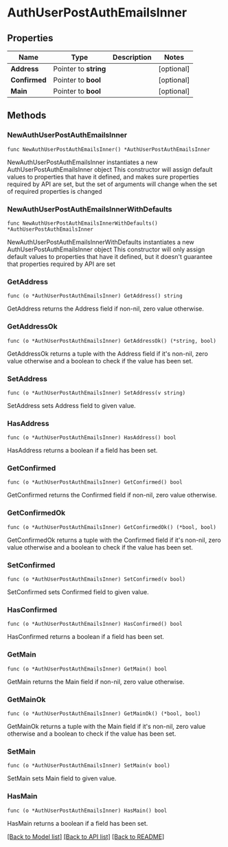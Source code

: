 # AuthUserPostAuthEmailsInner

## Properties

Name | Type | Description | Notes
------------ | ------------- | ------------- | -------------
**Address** | Pointer to **string** |  | [optional]
**Confirmed** | Pointer to **bool** |  | [optional]
**Main** | Pointer to **bool** |  | [optional]

## Methods

### NewAuthUserPostAuthEmailsInner

`func NewAuthUserPostAuthEmailsInner() *AuthUserPostAuthEmailsInner`

NewAuthUserPostAuthEmailsInner instantiates a new AuthUserPostAuthEmailsInner object
This constructor will assign default values to properties that have it defined,
and makes sure properties required by API are set, but the set of arguments
will change when the set of required properties is changed

### NewAuthUserPostAuthEmailsInnerWithDefaults

`func NewAuthUserPostAuthEmailsInnerWithDefaults() *AuthUserPostAuthEmailsInner`

NewAuthUserPostAuthEmailsInnerWithDefaults instantiates a new AuthUserPostAuthEmailsInner object
This constructor will only assign default values to properties that have it defined,
but it doesn't guarantee that properties required by API are set

### GetAddress

`func (o *AuthUserPostAuthEmailsInner) GetAddress() string`

GetAddress returns the Address field if non-nil, zero value otherwise.

### GetAddressOk

`func (o *AuthUserPostAuthEmailsInner) GetAddressOk() (*string, bool)`

GetAddressOk returns a tuple with the Address field if it's non-nil, zero value otherwise
and a boolean to check if the value has been set.

### SetAddress

`func (o *AuthUserPostAuthEmailsInner) SetAddress(v string)`

SetAddress sets Address field to given value.

### HasAddress

`func (o *AuthUserPostAuthEmailsInner) HasAddress() bool`

HasAddress returns a boolean if a field has been set.

### GetConfirmed

`func (o *AuthUserPostAuthEmailsInner) GetConfirmed() bool`

GetConfirmed returns the Confirmed field if non-nil, zero value otherwise.

### GetConfirmedOk

`func (o *AuthUserPostAuthEmailsInner) GetConfirmedOk() (*bool, bool)`

GetConfirmedOk returns a tuple with the Confirmed field if it's non-nil, zero value otherwise
and a boolean to check if the value has been set.

### SetConfirmed

`func (o *AuthUserPostAuthEmailsInner) SetConfirmed(v bool)`

SetConfirmed sets Confirmed field to given value.

### HasConfirmed

`func (o *AuthUserPostAuthEmailsInner) HasConfirmed() bool`

HasConfirmed returns a boolean if a field has been set.

### GetMain

`func (o *AuthUserPostAuthEmailsInner) GetMain() bool`

GetMain returns the Main field if non-nil, zero value otherwise.

### GetMainOk

`func (o *AuthUserPostAuthEmailsInner) GetMainOk() (*bool, bool)`

GetMainOk returns a tuple with the Main field if it's non-nil, zero value otherwise
and a boolean to check if the value has been set.

### SetMain

`func (o *AuthUserPostAuthEmailsInner) SetMain(v bool)`

SetMain sets Main field to given value.

### HasMain

`func (o *AuthUserPostAuthEmailsInner) HasMain() bool`

HasMain returns a boolean if a field has been set.

[[Back to Model list]](../README.md#documentation-for-models) [[Back to API list]](../README.md#documentation-for-api-endpoints) [[Back to README]](../README.md)
